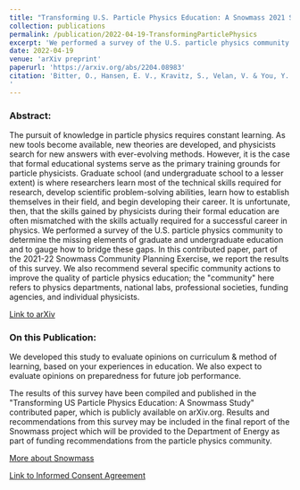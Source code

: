 ```yaml
---
title: "Transforming U.S. Particle Physics Education: A Snowmass 2021 Study"
collection: publications
permalink: /publication/2022-04-19-TransformingParticlePhysics
excerpt: 'We performed a survey of the U.S. particle physics community to determine the missing elements of graduate and undergraduate education and to gauge how to bridge these gaps. In this contributed paper, part of the 2021-22 Snowmass Community Planning Exercise, we report the results of this survey. We also recommend several specific community actions to improve the quality of particle physics education; the "community" here refers to physics departments, national labs, professional societies, funding agencies, and individual physicists.'
date: 2022-04-19
venue: 'arXiv preprint'
paperurl: 'https://arxiv.org/abs/2204.08983'
citation: 'Bitter, O., Hansen, E. V., Kravitz, S., Velan, V. & You, Y. Transforming U.S. Particle Physics Education: A Snowmass 2021 Study. arXiv:2204.08983 [physics.ed-ph] (2022) doi:10.48550/arXiv.2204.08983.
'
---
```


### Abstract: 

The pursuit of knowledge in particle physics requires constant learning. As new tools become available, new theories are developed, and physicists search for new answers with ever-evolving methods. However, it is the case that formal educational systems serve as the primary training grounds for particle physicists. Graduate school (and undergraduate school to a lesser extent) is where researchers learn most of the technical skills required for research, develop scientific problem-solving abilities, learn how to establish themselves in their field, and begin developing their career. It is unfortunate, then, that the skills gained by physicists during their formal education are often mismatched with the skills actually required for a successful career in physics. We performed a survey of the U.S. particle physics community to determine the missing elements of graduate and undergraduate education and to gauge how to bridge these gaps. In this contributed paper, part of the 2021-22 Snowmass Community Planning Exercise, we report the results of this survey. We also recommend several specific community actions to improve the quality of particle physics education; the "community" here refers to physics departments, national labs, professional societies, funding agencies, and individual physicists. 

[Link to arXiv](https://arxiv.org/abs/2204.08983)


### On this Publication: 

We developed this study to evaluate opinions on curriculum & method of learning, based on your experiences in education. We also expect to evaluate opinions on preparedness for future job performance.

The results of this survey have been compiled and published in the "Transforming US Particle Physics Education: A Snowmass Study" contributed paper, which is publicly available on arXiv.org. Results and recommendations from this survey may be included in the final report of the Snowmass project which will be provided to the Department of Energy as part of funding recommendations from the particle physics community.

[More about Snowmass](https://snowmass21.org/start)

[Link to Informed Consent Agreement](https://docs.google.com/document/d/1VcDaM5JrNVASa0TK9T5AqgTwF6AlOe1LmlRt6f1ZPDg/edit?usp=sharing)



<!-- 
Recommended citation: Bitter, O., Hansen, E. V., Kravitz, S., Velan, V. & You, Y. Transforming U.S. Particle Physics Education: A Snowmass 2021 Study. arXiv:2204.08983 [physics.ed-ph] (2022) doi:10.48550/arXiv.2204.08983. -->
